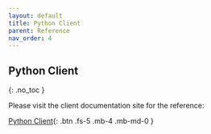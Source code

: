 ```yaml
---
layout: default
title: Python Client
parent: Reference
nav_order: 4
---
```


## Python Client
{: .no_toc }

Please visit the client documentation site for the reference:

[Python Client](https://terminusdb.github.io/terminusdb-client-python/){: .btn .fs-5 .mb-4 .mb-md-0 }
